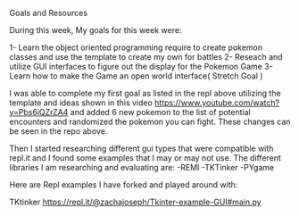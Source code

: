 Goals and Resources

During this week, My goals for this week were:

1- Learn the object oriented programming require to create pokemon classes and use the template to create my own for battles
2- Reseach and utilize GUI interfaces to figure out the display for the Pokemon Game
3- Learn how to make the Game an open world interface( Stretch Goal )

I was able to complete my first goal as listed in the repl above utilizing the template and ideas shown in this video
  https://www.youtube.com/watch?v=Pbs6jQZrZA4
 and added 6 new pokemon to the list of potential encounters and randomized the pokemon you can fight. These changes can be seen in the repo above.
  
Then I started researching different gui types that were compatible with repl.it and I found some examples that I may or may not use.
The different libraries I am researching and evaluating are:
-REMI
-TKTinker
-PYgame

Here are Repl examples I have forked and played around with:

TKtinker
https://repl.it/@zachajoseph/Tkinter-example-GUI#main.py

